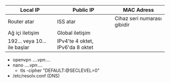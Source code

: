 
| Local IP                     | Public IP                        | MAC Adress                  |
| ---------------------------- | -------------------------------- | --------------------------- |
| Router atar                  | ISS atar                         | Cihaz seri numarası gibidir |
| Ağ içi iletişim              | Global iletişim                  |                             |
| 192... veya 10... ile başlar | IPv4'te 4 oktet, IPv6'da 8 oktet |                             |

- openvpn ...._vpn_....
- nano ...._vpn_....
	- tls -cipher "DEFAULT:@SECLEVEL=0"
- /etc/resolv.conf (DNS)